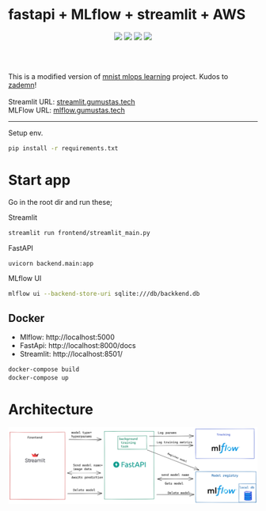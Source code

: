 # fastapi + MLflow + streamlit + AWS

<p style="text-align:center">
<img src="https://fastapi.tiangolo.com/img/logo-margin/logo-teal.png" width="100" > <img src="https://databricks.com/wp-content/uploads/2021/06/MLflow-logo-pos-TM-1.png" width="100">
<img src="https://aws1.discourse-cdn.com/business7/uploads/streamlit/original/2X/8/8cb5b6c0e1fe4e4ebfd30b769204c0d30c332fec.png" width="100">
<img src="https://upload.wikimedia.org//wikipedia/commons/thumb/9/93/Amazon_Web_Services_Logo.svg/1200px-Amazon_Web_Services_Logo.svg.png" width="100" >
</p>
<br> 
</br>

This is a modified version of [mnist mlops learning](https://github.com/zademn/mnist-mlops-learning) project. Kudos to [zademn](https://github.com/zademn/mnist-mlops-learning)! <br>
<br>
Streamlit URL: [streamlit.gumustas.tech](http://streamlit.gumustas.tech/) <br>
MLFlow URL: [mlflow.gumustas.tech](http://mlflow.gumustas.tech)


---

Setup env.
```bash
pip install -r requirements.txt
```
# Start app
Go in the root dir and run these;

Streamlit
```bash
streamlit run frontend/streamlit_main.py
```

FastAPI 
```
uvicorn backend.main:app
```

MLflow UI
```bash
mlflow ui --backend-store-uri sqlite:///db/backkend.db
```

## Docker
- Mlflow: http://localhost:5000
- FastApi: http://localhost:8000/docs
- Streamlit: http://localhost:8501/

```bash
docker-compose build
docker-compose up
```

# Architecture
![image](resources/arch.png)

